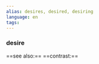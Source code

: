 ```yaml
---
alias: desires, desired, desiring
language: en
tags: 
---
```

### desire
==see also:== 
==contrast:== 